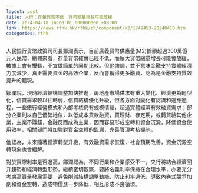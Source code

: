 ```yaml
---
layout: post
title: 人行：存量貨幣不低　貨幣總量增長可能放緩
date: 2024-04-18 16:00:01.000000000 +08:00
link: https://news.rthk.hk/rthk/ch/component/k2/1749453-20240418.htm
categories: rthk
---
```


人民銀行貨幣政策司司長鄒瀾表示，目前廣義貨幣供應量(M2)餘額超過300萬億元人民幣，總體來看，存量貨幣確實已經不低，而龐大貨幣總量增長可能會放緩，數據上會有擾動，不宜做簡單的同期比較。但他強調，並不意味金融支持實體經濟力度減少，真正需要資金的高效企業，反而會獲得更多融資，認為是金融支持質效提升的體現。

鄒瀾說，現時經濟結構調整加快推進，房地產市場供求有重大變化、經濟更為輕型化，信貸需求較以往轉弱，信貸結構優化升級，但各方面對變化有認識和適應過程，一些銀行經營模式和內部考核仍有規模情結，超過實體經濟有效融資需求；部分企業則以自己優勢地位，以低成本貸款融資，買理財、存定期，或轉貸給其他企業，主業不賺錢，金融反而成為主業，因而容易形成空轉和資金沉澱，降低資金使用效率，相關部門將加強對資金空轉的監測，完善管理考核機制。

他認為，未來隨著經濟轉型升級，有效融資需求恢復，社會預期改善，資金沉澱空轉現象也會緩解。

對於實際利率是否過高，鄒瀾認為，不同行業和企業感受不一，央行將結合經濟回升趨勢和經濟轉型形勢，繼續密切觀察，要將名義利率保持在合理水平，亦要充分考慮高質量發展需要，避免削減結構調整動能，防止利率過低，導致內卷式競爭加劇和資金空轉，造成物價進一步降低，相互形成不良循環。
